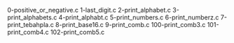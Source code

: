 0-positive_or_negative.c 
1-last_digit.c 
2-print_alphabet.c 
3-print_alphabets.c 
4-print_alphabt.c 
5-print_numbers.c 
6-print_numberz.c 
7-print_tebahpla.c 
8-print_base16.c 
9-print_comb.c 
100-print_comb3.c 
101-print_comb4.c 
102-print_comb5.c
